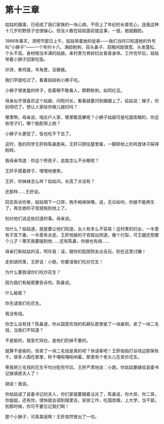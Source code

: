    

# 第十三章

姑姑的婚事，已经成了我们家族的一块心病，不但上了年纪的长辈忧心，连我这种十几岁的野孩子也很操心。但没人敢在姑姑面前提这事，一提，她就翻脸。

1966年春天，清明节那日上午，姑姑带着她的徒弟——我们当时只知道她的外号叫“小狮子”——一个年约十八、满脸粉刺、蒜头鼻子、双眼间距很宽、头发蓬松、个头不高、身材相当丰满的姑娘，来村里为育龄妇女普查身体。工作完毕后，姑姑带着小狮子回家吃饭。

拤饼，煮鸡蛋，羊角葱，豆瓣酱。

我们早就吃过了，看着姑姑和小狮子吃。

小狮子很害羞的样子，低着眼不敢看人，颗颗粉刺，如同红豆。

母亲似乎很喜欢这个姑娘，问短问长，看看就要问到婚姻上了。姑姑说：嫂子，你别唠叨了，想让人家给你做儿媳妇吗？

哪里啊，母亲说，咱庄户人家，哪里敢高攀呢？小狮子姑娘可是吃国库粮的，你这些侄子们，哪个能配得上她？

小狮子头更低了，饭也吃不下去了。

这时，我的同学王肝和陈鼻跑来。王肝只顾往屋里看，一脚把地上的鸡食钵子踩得粉碎。

我母亲骂道：你这个熊孩子，走路怎么不长眼呢？

王肝手摸着脖子，嘿嘿地傻笑。

王肝，你妹妹怎么样？姑姑问，长高了点没有？

还那样……王肝说。

回去告诉你爹，姑姑咽下一口饼，掏手帕抹抹嘴，说，无论如何，你娘不能再生了，再生她的子宫就拖到地上了。

别对他们说这些妇道的事。母亲说。

怕什么？姑姑道，就是要让他们知道，女人有多么不容易！这村里的妇女，一半患有子宫下垂，一半患有炎症。王肝他娘的子宫脱出阴道，像个烂梨，可王腿还想要个儿子！哪天我要碰到他……还有陈鼻，你娘也有病……

母亲打断姑姑的话，呵斥我：滚，跟你的狐朋狗友出去玩，别在这里讨嫌！

走到胡同里，王肝说：小跑，你要请我们吃炒花生！

为什么要我请你们吃炒花生？

因为我们有秘密要告诉你。陈鼻说。

什么秘密？

你先请我们吃花生。

我没有钱。

你怎么没有钱？陈鼻道，你从国营农场的机耕队那里偷了一块废铜，卖了一块二毛钱，当我们不知道？

不是偷的，我急忙辩白，是他们扔掉不要的。

就算不是偷的，但卖了一块二毛钱是真的吧？快请客吧！王肝指指打谷场边那架秋千。很多人围在那里，秋千嘎啦嘎啦响着。那里有个老头儿在卖炒花生。

等我把三毛钱的花生平均分配完毕后，王肝严肃地说：小跑，你姑姑要嫁给县委书记做填房夫人了！

胡说！我说。

你姑姑成了县委书记的夫人，你们家就要跟着沾光了，陈鼻说，你大哥，你二哥，你姐姐，还有你，很快就会调到城里去，安排工作，吃国库粮，上大学，当干部，到那时候，你可不要忘记我们啊！

那个小狮子，可真美丽啊！王肝突然冒出了一句。
